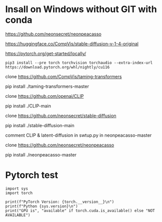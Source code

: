 # Insall on Windows without GIT with conda

https://github.com/neonsecret/neonpeacasso  

https://huggingface.co/CompVis/stable-diffusion-v-1-4-original    

https://pytorch.org/get-started/locally/  

`pip3 install --pre torch torchvision torchaudio --extra-index-url https://download.pytorch.org/whl/nightly/cu116`

clone https://github.com/CompVis/taming-transformers  

pip install ./taming-transformers-master   

clone https://github.com/openai/CLIP

pip install ./CLIP-main  

clone https://github.com/neonsecret/stable-diffusion

pip install ./stable-diffusion-main  

comment CLIP & latent-diffusion in swtup.py in neonpeacasso-master

clone https://github.com/neonsecret/neonpeacasso  

pip install ./neonpeacasso-master

# Pytorch test  

```
import sys
import torch

print(f"PyTorch Version: {torch.__version__}\n")
print(f"Python {sys.version}\n")
print("GPU is", "available" if torch.cuda.is_available() else "NOT AVAILABLE")
```
